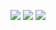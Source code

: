 ![](https://github-profile-summary-cards.vercel.app/api/cards/profile-details?username=denis12let&theme=dark)
![](https://github-profile-summary-cards.vercel.app/api/cards/stats?username=denis12let&theme=dark)
![](https://github-profile-summary-cards.vercel.app/api/cards/productive-time?username=denis12let&theme=dark)
